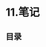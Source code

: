 # 11.笔记

## 目录

  <PreviewLink url="/note/pdf/mysql/00.pdf" label="第00章_写在前面" />
  <PreviewLink url="/note/pdf/mysql/01.pdf" label="第01章_数据库概述" />
  <PreviewLink url="/note/pdf/mysql/02.pdf" label="第02章_MySQL环境搭建" />
  <PreviewLink url="/note/pdf/mysql/03.pdf" label="第03章_基本的SELECT语句" />
  <PreviewLink url="/note/pdf/mysql/04.pdf" label="第04章_运算符" />
  <PreviewLink url="/note/pdf/mysql/05.pdf" label="第05章_排序与分页" />
  <PreviewLink url="/note/pdf/mysql/06.pdf" label="第06章_多表查询" />
  <PreviewLink url="/note/pdf/mysql/07.pdf" label="第07章_单行函数" />
  <PreviewLink url="/note/pdf/mysql/08.pdf" label="第08章_聚合函数" />
  <PreviewLink url="/note/pdf/mysql/09.pdf" label="第09章_子查询" />
  <PreviewLink url="/note/pdf/mysql/10.pdf" label="第10章_创建和管理表" />
  <PreviewLink url="/note/pdf/mysql/11.pdf" label="第11章_数据处理之增删改" />
  <PreviewLink url="/note/pdf/mysql/12.pdf" label="第12章_MySQL数据类型精讲" />
  <PreviewLink url="/note/pdf/mysql/13.pdf" label="第13章_约束" />
  <PreviewLink url="/note/pdf/mysql/14.pdf" label="第14章_视图" />
  <PreviewLink url="/note/pdf/mysql/15.pdf" label="第15章_存储过程与函数" />
  <PreviewLink url="/note/pdf/mysql/16.pdf" label="第16章_变量、流程控制与游标" />
  <PreviewLink url="/note/pdf/mysql/17.pdf" label="第17章_触发器" />
  <PreviewLink url="/note/pdf/mysql/18.pdf" label="第18章_MySQL8其它新特性" />
  <PreviewLink url="/note/pdf/mysql/19.pdf" label="第19章_写在最后" />
